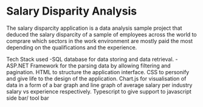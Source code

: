 # Salary Disparity Analysis

The salary disparcity application is a data analysis sample project that deduced the salary disparcity of a sample of employees across the world to comprare which sectors in the work environment are mostly paid the most depending on the qualifications and the experience.

Tech Stack used
-SQL database for data storing and data retrieval.
-ASP.NET Framework for the parsing data by allowing filtering and pagination.
HTML to structure the application interface.
CSS to personify and give life to the design of the application.
Chart.js for visualisation of data in a form of a bar graph and line graph of average salary per industry salary vs experience respectively.
Typescript to give support to javascript side bar/ tool bar
